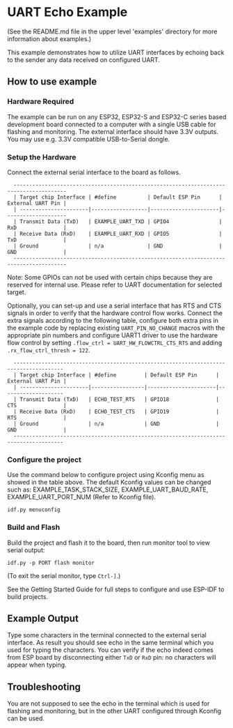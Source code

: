 # UART Echo Example

(See the README.md file in the upper level 'examples' directory for more information about examples.)

This example demonstrates how to utilize UART interfaces by echoing back to the sender any data received on
configured UART.

## How to use example

### Hardware Required

The example can be run on any ESP32, ESP32-S and ESP32-C series based development board connected to a computer with a single USB cable for flashing and
monitoring. The external interface should have 3.3V outputs. You may use e.g. 3.3V compatible USB-to-Serial dongle.

### Setup the Hardware

Connect the external serial interface to the board as follows.

```
  ---------------------------------------------------------------------------------------
  | Target chip Interface | #define          | Default ESP Pin      | External UART Pin |
  | ----------------------|------------------|----------------------|--------------------
  | Transmit Data (TxD)   | EXAMPLE_UART_TXD | GPIO4                | RxD               |
  | Receive Data (RxD)    | EXAMPLE_UART_RXD | GPIO5                | TxD               |
  | Ground                | n/a              | GND                  | GND               |
  ---------------------------------------------------------------------------------------
```
Note: Some GPIOs can not be used with certain chips because they are reserved for internal use. Please refer to UART documentation for selected target.

Optionally, you can set-up and use a serial interface that has RTS and CTS signals in order to verify that the
hardware control flow works. Connect the extra signals according to the following table, configure both extra pins in
the example code by replacing existing `UART_PIN_NO_CHANGE` macros with the appropriate pin numbers and configure
UART1 driver to use the hardware flow control by setting `.flow_ctrl = UART_HW_FLOWCTRL_CTS_RTS` and adding
`.rx_flow_ctrl_thresh = 122`.

```
  --------------------------------------------------------------------------------------
  | Target chip Interface | #define         | Default ESP Pin      | External UART Pin |
  | ----------------------|-----------------|----------------------|--------------------
  | Transmit Data (TxD)   | ECHO_TEST_RTS   | GPIO18               | CTS               |
  | Receive Data (RxD)    | ECHO_TEST_CTS   | GPIO19               | RTS               |
  | Ground                | n/a             | GND                  | GND               |
  --------------------------------------------------------------------------------------
```

### Configure the project

Use the command below to configure project using Kconfig menu as showed in the table above.
The default Kconfig values can be changed such as: EXAMPLE_TASK_STACK_SIZE, EXAMPLE_UART_BAUD_RATE, EXAMPLE_UART_PORT_NUM (Refer to Kconfig file).
```
idf.py menuconfig
```

### Build and Flash

Build the project and flash it to the board, then run monitor tool to view serial output:

```
idf.py -p PORT flash monitor
```

(To exit the serial monitor, type ``Ctrl-]``.)

See the Getting Started Guide for full steps to configure and use ESP-IDF to build projects.

## Example Output

Type some characters in the terminal connected to the external serial interface. As result you should see echo in the same terminal which you used for typing the characters. You can verify if the echo indeed comes from ESP board by
disconnecting either `TxD` or `RxD` pin: no characters will appear when typing.

## Troubleshooting

You are not supposed to see the echo in the terminal which is used for flashing and monitoring, but in the other UART configured through Kconfig can be used.
